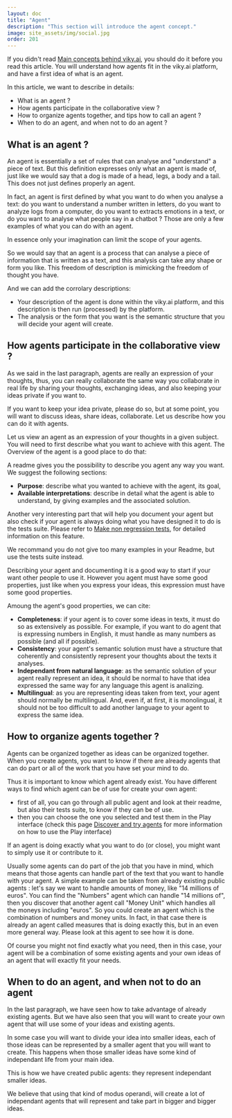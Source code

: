 ```yaml
---
layout: doc
title: "Agent"
description: "This section will introduce the agent concept."
image: site_assets/img/social.jpg
order: 201
---
```


If you didn't read [Main concepts behind viky.ai](/doc/topics/main-concepts-behind-viky-ai/), you should do it before you read this article. You will understand how agents fit in the viky.ai platform, and have a first idea of what is an agent.

In this article, we want to describe in details:

* What is an agent ?
* How agents participate in the collaborative view ?
* How to organize agents together, and tips how to call an agent ?
* When to do an agent, and when not to do an agent ?

## What is an agent ?

An agent is essentially a set of rules that can analyse and "understand" a piece of text. But this definition expresses only what an agent is made of, just like we would say that a dog is made of a head, legs, a body and a tail. This does not just defines properly an agent.

In fact, an agent is first defined by what you want to do when you analyse a text: do you want to understand a number written in letters, do you want to analyze logs from a computer, do you want to extracts emotions in a text, or do you want to analyse what people say in a chatbot ? Those are only a few examples of what you can do with an agent.

In essence only your imagination can limit the scope of your agents.

So we would say that an agent is a process that can analyse a piece of information that is written as a text, and this analysis can take any shape or form you like. This freedom of description is mimicking the freedom of thought you have.

And we can add the corrolary descriptions:

* Your description of the agent is done within the viky.ai platform, and this description is then run (processed) by the platform.
* The analysis or the form that you want is the semantic structure that you will decide your agent will create.

## How agents participate in the collaborative view ?

As we said in the last paragraph, agents are really an expression of your thoughts, thus, you can really collaborate the same way you collaborate in real life by sharing your thoughts, exchanging ideas, and also keeping your ideas private if you want to.

If you want to keep your idea private, please do so, but at some point, you will want to discuss ideas, share ideas, collaborate. Let us describe how you can do it with agents.

Let us view an agent as an expression of your thoughts in a given subject. You will need to first describe what you want to achieve with this agent. The Overview of the agent is a good place to do that:

A readme gives you the possibility to describe you agent any way you want. We suggest the following sections:
* **Purpose**: describe what you wanted to achieve with the agent, its goal,
* **Available interpretations**: describe in detail what the agent is able to understand, by giving examples and the associated solution.

Another very interesting part that will help you document your agent but also check if your agent is always doing what you have designed it to do is the tests suite. Please refer to [Make non regression tests](/doc/how-to/make-non-regression-tests/), for detailed information on this feature.

We recommand you do not give too many examples in your Readme, but use the tests suite instead.

Describing your agent and documenting it is a good way to start if your want other people to use it. However you agent must have some good properties, just like when you express your ideas, this expression must have some good properties.

Amoung the agent's good properties, we can cite:

* **Completeness**: if your agent is to cover some ideas in texts, it must do so as extensively as possible. For example, if you want to do agent that is expressing numbers in English, it must handle as many numbers as possible (and all if possible).
* **Consistency**: your agent's semantic solution must have a structure that coherently and consistently represent your thoughts about the texts it analyses.
* **Independant from natural language**: as the semantic solution of your agent really represent an idea, it should be normal to have that idea expressed the same way for any language this agent is analizing.
* **Multilingual**: as you are representing ideas taken from text, your agent should normally be multilingual. And, even if, at first, it is monolingual, it should not be too difficult to add another language to your agent to express the same idea.


## How to organize agents together ?

Agents can be organized together as ideas can be organized together. When you create agents, you want to know if there are already agents that can do part or all of the work that you have set your mind to do.

Thus it is important to know which agent already exist. You have different ways to find which agent can be of use for create your own agent:

* first of all, you can go through all public agent and look at their readme, but also their tests suite, to know if they can be of use.
* then you can choose the one you selected and test them in the Play interface (check this page [Discover and try agents](/doc/how-to/discover-and-try-agents/) for more information on how to use the Play interface)

If an agent is doing exactly what you want to do (or close), you might want to simply use it or contribute to it.

Usually some agents can do part of the job that you have in mind, which means that those agents can handle part of the text that you want to handle with your agent. A simple example can be taken from already existing public agents : let's say we want to handle amounts of money, like "14 millions of euros". You can find the "Numbers" agent which can handle "14 millions of", then you discover that another agent call "Money Unit" which handles all the moneys including "euros". So you could create an agent which is the combination of numbers and money units. In fact, in that case there is already an agent called measures that is doing exactly this, but in an even more general way. Please look at this agent to see how it is done.

Of course you might not find exactly what you need, then in this case, your agent will be a combination of some existing agents and your own ideas of an agent that will exactly fit your needs.

## When to do an agent, and when not to do an agent

In the last paragraph, we have seen how to take advantage of already existing agents. But we have also seen that you will want to create your own agent that will use some of your ideas and existing agents.

In some case you will want to divide your idea into smaller ideas, each of those ideas can be represented by a smaller agent that you will want to create. This happens when those smaller ideas have some kind of independant life from your main idea.

This is how we have created public agents: they represent independant smaller ideas.

We believe that using that kind of modus operandi, will create a lot of independant agents that will represent and take part in bigger and bigger ideas.




